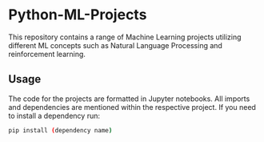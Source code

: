 # Python-ML-Projects

This repository contains a range of Machine Learning projects utilizing different ML concepts such as Natural Language Processing and reinforcement learning.

## Usage

The code for the projects are formatted in Jupyter notebooks. 
All imports and dependencies are mentioned within the respective project. 
If you need to install a dependency run:

```bash
pip install (dependency name)
```